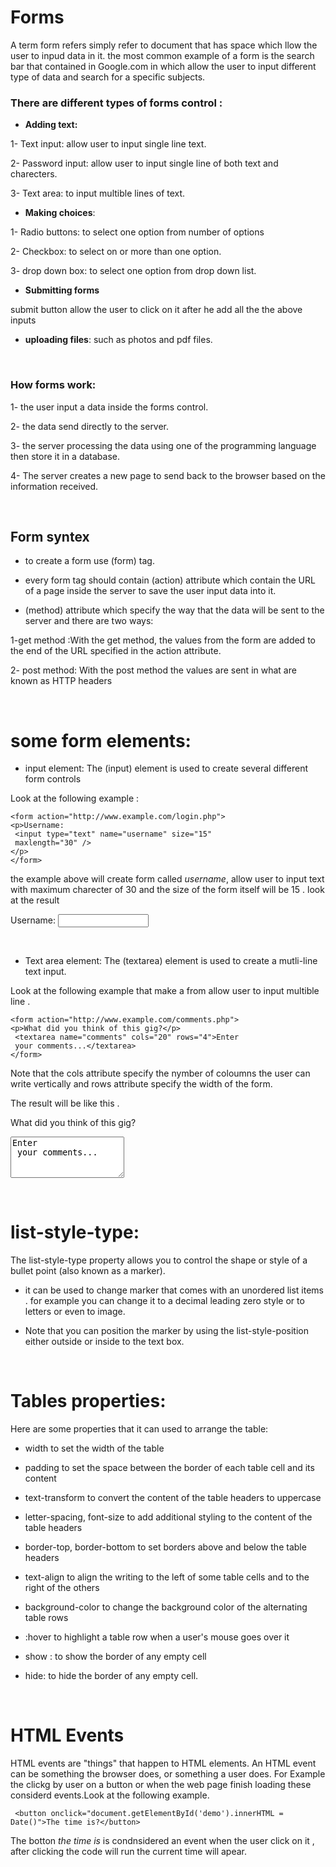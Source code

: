 # Forms 
A term form refers simply refer to document that has space which llow the user to inpud data in it. the most common example of a form is the search bar that contained in Google.com in which allow the user to input different type of data and search for a specific subjects.


### There are different types of forms control :
- **Adding text:**

1- Text input: allow user to input single line text.

2- Password input: allow user to input single line of both text and charecters.

3- Text area: to input multible lines of text.


- **Making choices**:

1- Radio buttons: to select one option from number of options

2- Checkbox: to select on or more than one option.

3- drop down box: to select one option from drop down list.

- **Submitting forms**

submit button allow the user to click on it after he add all the the above inputs

- **uploading files**: such as photos and pdf files.


&nbsp;


### How forms work:

1- the user input a data inside the forms control.

2- the data send directly to the server.

3- the server processing the data using one of the programming language then store it in a database.

4- The server creates a new
page to send back to the
browser based on the
information received.


&nbsp;

## Form syntex

- to create a form use (form) tag.

- every form tag should contain (action) attribute which contain the URL of a page inside the server to save the user input data into it.

- (method) attribute which specify the way that the data will be sent to the server and there are two ways:

 1-get method :With the get method, the values
from the form are added to
the end of the URL specified in
the action attribute.

2- post method: With the post method the
values are sent in what are
known as HTTP headers


&nbsp;

# some form elements:
- input element: The (input) element is used
to create several different form
controls

Look at the following example :
```
<form action="http://www.example.com/login.php">
<p>Username:
 <input type="text" name="username" size="15"
 maxlength="30" />
</p>
</form>
```

the example above will create form called *username*, allow user to input text with maximum charecter of 30 and the size of the form itself will be 15 . look at the result 

<form action="http://www.example.com/login.php">
<p>Username:
 <input type="text" name="username" size="15"
 maxlength="30" />
</p>
</form>

&nbsp;

- Text area element: The (textarea) element
is used to create a mutli-line
text input.

Look at the following example that make a from allow user to input multible line .
```
<form action="http://www.example.com/comments.php">
<p>What did you think of this gig?</p>
 <textarea name="comments" cols="20" rows="4">Enter
 your comments...</textarea>
</form>
```

Note that the cols attribute specify the nymber of coloumns the user can write vertically and rows attribute specify the width of the form.

The result will be like this .

<form action="http://www.example.com/comments.php">
<p>What did you think of this gig?</p>
 <textarea name="comments" cols="20" rows="4">Enter
 your comments...</textarea>
</form>

&nbsp;

# list-style-type:

The list-style-type property
allows you to control the shape
or style of a bullet point (also
known as a marker).

- it can be used to change marker that comes with an unordered list items . for example you can change it to a decimal leading zero style or to letters or even to image.

- Note that you can position the marker by using the list-style-position either outside or inside to the text box.

&nbsp;

# Tables properties:

Here are some properties that it can used to arrange the table:

- width to set the width of the
table
- padding to set the space
between the border of each table
cell and its content
- text-transform to convert the
content of the table headers to
uppercase
- letter-spacing, font-size
to add additional styling to the
content of the table headers
- border-top, border-bottom
to set borders above and below
the table headers
- text-align to align the writing
to the left of some table cells and
to the right of the others
- background-color to change
the background color of the
alternating table rows
- :hover to highlight a table row
when a user's mouse goes over it

- show : to show the border of any empty cell 

- hide: to hide the border of any empty cell.


&nbsp;

 
# HTML Events

 HTML events are "things" that happen to HTML elements. An HTML event can be something the browser does, or something a user does. For Example the clickg by user on a button or when the web page finish loading these considerd events.Look at the following example.
```
 <button onclick="document.getElementById('demo').innerHTML = Date()">The time is?</button>
 ```

 The botton *the time is* is condnsidered an event when the user click on it , after clicking the code will run the current time will apear.
















